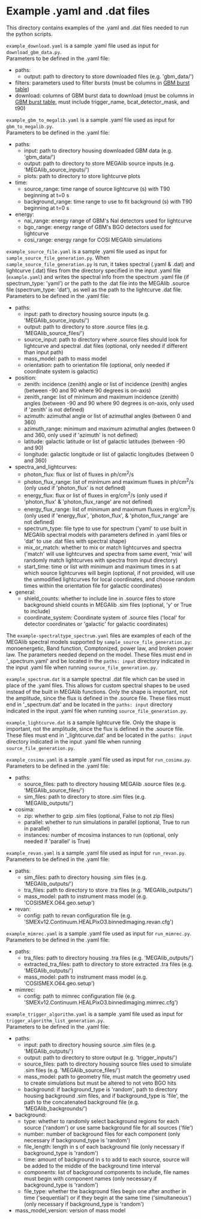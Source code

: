 # Example .yaml and .dat files

This directory contains examples of the .yaml and .dat files needed to run the python scripts.

`example_download.yaml` is a sample .yaml file used as input for `download_gbm_data.py`.    
Parameters to be defined in the .yaml file:    
- paths:      
    - output: path to directory to store downloaded files (e.g. 'gbm_data/')       
- filters: parameters used to filter bursts (must be columns in [GBM burst table](https://heasarc.gsfc.nasa.gov/db-perl/W3Browse/w3table.pl?tablehead=name%3Dfermigbrst&Action=More+Options))      
- download: columns of GBM burst data to download (must be columns in [GBM burst table](https://heasarc.gsfc.nasa.gov/db-perl/W3Browse/w3table.pl?tablehead=name%3Dfermigbrst&Action=More+Options), must include trigger_name, bcat_detector_mask, and t90)     

`example_gbm_to_megalib.yaml` is a sample .yaml file used as input for `gbm_to_megalib.py`.      
Parameters to be defined in the .yaml file:      
- paths:    
    - input: path to directory housing downloaded GBM data (e.g. 'gbm_data/')      
    - output: path to directory to store MEGAlib source inputs (e.g. 'MEGAlib_source_inputs/')       
    - plots: path to directory to store lightcurve plots      
- time:     
    - source_range: time range of source lightcurve (s) with T90 beginning at t=0 s     
    - background_range: time range to use to fit background (s) with T90 beginning at t=0 s         
- energy:     
    - nai_range: energy range of GBM's NaI detectors used for lightcurve     
    - bgo_range: energy range of GBM's BGO detectors used for lightcurve     
    - cosi_range: energy range for COSI MEGAlib simulations      

`example_source_file.yaml` is a sample .yaml file used as input for `sample_source_file_generation.py`. When `sample_source_file_generation.py` is run, it takes spectral (.yaml & .dat) and lightcurve (.dat) files from the directory specified in the input .yaml file (`example.yaml`) and writes the spectral info from the spectrum .yaml file (if spectrum_type: 'yaml') or the path to the .dat file into the MEGAlib .source file (spectrum_type: 'dat'), as well as the path to the lightcurve .dat file.      
Parameters to be defined in the .yaml file:  
- paths:     
    - input: path to directory housing source inputs (e.g. 'MEGAlib_source_inputs/')   
    - output: path to directory to store .source files (e.g. 'MEGAlib_source_files/')  
    - source_input: path to directory where .source files should look for lightcurve and spectral .dat files (optional, only needed if different than input path)      
    - mass_model: path to mass model  
    - orientation: path to orientation file (optional, only needed if coordinate system is galactic)
- position:        
    - zenith: incidence (zenith) angle or list of incidence (zenith) angles (between -90 and 90 where 90 degrees is on-axis)    
    - zenith_range: list of minimum and maximum incidence (zenith) angles (between -90 and 90 where 90 degrees is on-axis, only used if 'zenith' is not defined)     
    - azimuth: azimuthal angle or list of azimuthal angles (between 0 and 360)    
    - azimuth_range: minimum and maximum azimuthal angles (between 0 and 360, only used if 'azimuth' is not defined)     
    - latitude: galactic latitude or list of galactic latitudes (between -90 and 90)       
    - longitude: galactic longitude or list of galactic longitudes (between 0 and 360)             
- spectra_and_lightcurves:       
    - photon_flux: flux or list of fluxes in ph/cm<sup>2</sup>/s   
    - photon_flux_range: list of minimum and maximum fluxes in ph/cm<sup>2</sup>/s (only used if 'photon_flux' is not defined)    
    - energy_flux: flux or list of fluxes in erg/cm<sup>2</sup>/s (only used if 'photon_flux' & 'photon_flux_range' are not defined)      
    - energy_flux_range: list of minimum and maximum fluxes in erg/cm<sup>2</sup>/s (only used if 'energy_flux', 'photon_flux', & 'photon_flux_range' are not defined)     
    - spectrum_type: file type to use for spectrum ('yaml' to use built in MEGAlib spectral models with parameters defined in .yaml files or 'dat' to use .dat files with spectral shape)  
    - mix_or_match: whether to mix or match lightcurves and spectra ('match' will use lightcurves and spectra from same event, 'mix' will randomly match lightcurves with spectra from input directory)       
    - start_time: time or list with minimum and maximum times in s at which source lightcurves will begin (optional, if not provided, will use the unmodified lightcurves for local coordinates, and choose random times within the orientation file for galactic coordinates)         
- general:       
    - shield_counts: whether to include line in .source files to store background shield counts in MEGAlib .sim files (optional, 'y' or True to include)   
    - coordinate_system: Coordinate system of .source files ('local' for detector coordinates or 'galactic' for galactic coordinates)   

The `example-spectraltype_spectrum.yaml` files are examples of each of the MEGAlib spectral models supported by `sample_source_file_generation.py`: monoenergetic, Band function, Comptonized, power law, and broken power law. The parameters needed depend on the model. These files must end in '_spectrum.yaml' and be located in the `paths: input` directory indicated in the input .yaml file when running `source_file_generation.py`.      

`example_spectrum.dat` is a sample spectral .dat file which can be used in place of the .yaml files. This allows for custom spectral shapes to be used instead of the built in MEGAlib functions. Only the shape is important, not the amplitude, since the flux is defined in the .source file. These files must end in '_spectrum.dat' and be located in the `paths: input` directory indicated in the input .yaml file when running `source_file_generation.py`.      

`example_lightcurve.dat` is a sample lightcurve file. Only the shape is important, not the amplitude, since the flux is defined in the .source file. These files must end in '_lightcurve.dat' and be located in the `paths: input` directory indicated in the input .yaml file when running `source_file_generation.py`.    

`example_cosima.yaml` is a sample .yaml file used as input for `run_cosima.py`.     
Parameters to be defined in the .yaml file:   
- paths:         
    - source_files: path to directory housing MEGAlib .source files (e.g. 'MEGAlib_source_files/')      
    - sim_files: path to directory to store .sim files (e.g. 'MEGAlib_outputs/')     
- cosima:          
    - zip: whether to gzip .sim files (optional, False to not zip files)
    - parallel: whether to run simulations in parallel (optional, True to run in parallel)
    - instances: number of mcosima instances to run (optional, only needed if 'parallel' is True)

`example_revan.yaml` is a sample .yaml file used as input for `run_revan.py`.     
Parameters to be defined in the .yaml file:   
- paths:         
    - sim_files: path to directory housing .sim files (e.g. 'MEGAlib_outputs/')      
    - tra_files: path to directory to store .tra files (e.g. 'MEGAlib_outputs/')    
    - mass_model: path to instrument mass model (e.g. 'COSISMEX.O64.geo.setup')      
- revan:          
    - config: path to revan configuration file (e.g. 'SMEXv12.Continuum.HEALPixO3.binnedimaging.revan.cfg')      

`example_mimrec.yaml` is a sample .yaml file used as input for `run_mimrec.py`.     
Parameters to be defined in the .yaml file:   
- paths:         
    - tra_files: path to directory housing .tra files (e.g. 'MEGAlib_outputs/')      
    - extracted_tra_files: path to directory to store extracted .tra files (e.g. 'MEGAlib_outputs/')    
    - mass_model: path to instrument mass model (e.g. 'COSISMEX.O64.geo.setup')      
- mimrec:          
    - config: path to mimrec configuration file (e.g. 'SMEXv12.Continuum.HEALPixO3.binnedimaging.mimrec.cfg')     

`example_trigger_algorithm.yaml` is a sample .yaml file used as input for `trigger_algorithm_list_generation.py`.    
Parameters to be defined in the .yaml file:    
- paths:       
    - input: path to directory housing source .sim files (e.g. 'MEGAlib_outputs/')  
    - output: path to directory to store output (e.g. 'trigger_inputs/')    
    - source_files: path to directory housing source files used to simulate .sim files (e.g. 'MEGAlib_source_files/')
    - mass_model: path to geometry file, must match the geometry used to create simulations but must be altered to not veto BGO hits
    - background: if background_type is 'random', path to directory housing background .sim files, and if background_type is 'file', the path to the concatenated background file (e.g. 'MEGAlib_backgrounds/')        
- background:       
    - type: whether to randomly select background regions for each source ('random') or use same background file for all sources ('file')  
    - number: number of background files for each component (only necessary if background_type is 'random')    
    - file_length: length in s of each background file (only necessary if background_type is 'random')    
    - time: amount of background in s to add to each source, source will be added to the middle of the background time interval    
    - components: list of background components to include, file names must begin with component names (only necessary if background_type is 'random')    
    - file_type: whether the background files begin one after another in time ('sequential') or if they begin at the same time ('simultaneous') (only necessary if background_type is 'random')    
- mass_model_version: version of mass model   
